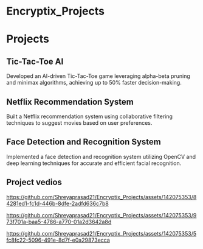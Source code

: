 # Encryptix_Projects
# Projects

## Tic-Tac-Toe AI
Developed an AI-driven Tic-Tac-Toe game leveraging alpha-beta pruning and minimax algorithms, achieving up to 50% faster decision-making.

## Netflix Recommendation System
Built a Netflix recommendation system using collaborative filtering techniques to suggest movies based on user preferences.

## Face Detection and Recognition System
Implemented a face detection and recognition system utilizing OpenCV and deep learning techniques for accurate and efficient facial recognition.

## Project vedios

https://github.com/Shreyaprasad21/Encryptix_Projects/assets/142075353/84281ed1-fc1d-446b-8dfe-2adfd636c7b8

https://github.com/Shreyaprasad21/Encryptix_Projects/assets/142075353/973f701a-baa5-4786-a770-01a2d3642a8d

https://github.com/Shreyaprasad21/Encryptix_Projects/assets/142075353/5fc8fc22-5096-491e-8d7f-e0a29873ecca







